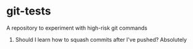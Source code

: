 # git-tests
A repository to experiment with high-risk git commands

1. Should I learn how to squash commits after I've pushed? Absolutely
